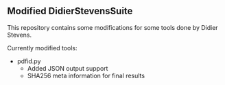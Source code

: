 ## Modified DidierStevensSuite

This repository contains some modifications for some tools done by Didier Stevens.

Currently modified tools:
  * pdfid.py
    * Added JSON output support
    * SHA256 meta information for final results